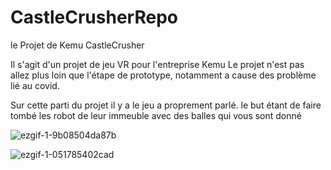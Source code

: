 # CastleCrusherRepo
le Projet de Kemu CastleCrusher

Il s'agit d'un projet de jeu VR pour l'entreprise Kemu
Le projet n'est pas allez plus loin que l'étape de prototype, notamment a cause des problème lié au covid.

Sur cette parti du projet il y a le jeu a proprement parlé. le but étant de faire tombé les robot de leur immeuble avec des balles qui vous sont donné


![ezgif-1-9b08504da87b](https://user-images.githubusercontent.com/50735058/141969308-17370008-5970-46ff-b2cc-9af428aa12b3.gif)

![ezgif-1-051785402cad](https://user-images.githubusercontent.com/50735058/141969342-5e925471-d5f6-4bc1-8f8f-164e5d819909.gif)

